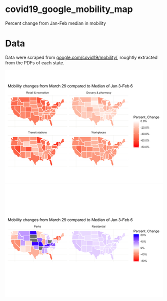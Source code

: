 # covid19_google_mobility_map
Percent change from Jan-Feb median in mobility 

# Data
Data were scraped from [google.com/covid19/mobility/](https://www.google.com/covid19/mobility/), roughtly extracted from the PDFs of each state.

![Reduction in mobility in these categoires](covid19_google_mobility_mapped_3_29_files/figure-gfm/unnamed-chunk-5-1.png)
![Mixed of increase/decrease in mobility in these categoires](covid19_google_mobility_mapped_3_29_files/figure-gfm/unnamed-chunk-6-1.png)
